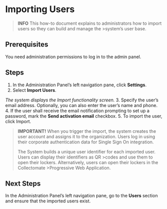 # Importing Users

>__INFO__
>This how-to document explains to administrators how to import users so they can build and manage the >system’s user base.

## Prerequisites
You need administration permissions to log in to the admin panel.

## Steps
1. In the Administration Panel’s left navigation pane, click __Settings__.    
2. Select __Import Users__.

_The system displays the Import functionality screen._
3.  Specify the user’s email address. Optionally, you can also enter the user’s name and phone.   
4.  If the user shall receive the email notification prompting to set up a password, mark the __Send activation email__ checkbox.
5.  To import the user, click Import.
 
> __IMPORTANT!__
When you trigger the import, the system creates the user account and assigns it to the organization. Users log in using their corporate authentication data for Single Sign On integration.
>
>The System builds a unique user identifier for each imported user. Users can display their identifiers as QR >codes and use them to open their lockers. Alternatively, users can open their lockers in the Collectomate >Progressive Web Application.

## Next Steps
In the Administration Panel’s left navigation pane, go to the __Users__ section and ensure that the imported users exist.